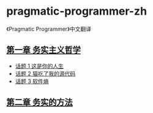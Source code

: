 # pragmatic-programmer-zh
《Pragmatic Programmer》中文翻译

## [第一章 务实主义哲学](./Chapter1/务实主义哲学.md)

- [话题 1 这是你的人生](./Chapter1/这是你的人生.md)
- [话题 2 猫吃了我的源代码](./Chapter1/猫吃了我的源代码.md)
- [话题 3 软件熵](./Chapter1/软件熵.md)

## [第二章 务实的方法](务实的方法.md)


